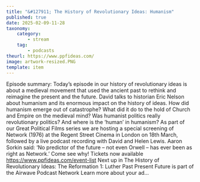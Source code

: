 ```yaml
---
title: "&#127911; The History of Revolutionary Ideas: Humanism"
published: true
date: 2025-02-09-11-28
taxonomy:
    category:
        - stream
    tag:
        - podcasts
theurl: https://www.ppfideas.com/
image: artwork-resized.PNG
template: item
---
```


Episode summary: Today&rsquo;s episode in our history of revolutionary ideas is about a medieval movement that used the ancient past to rethink and reimagine the present and the future. David talks to historian Eric Nelson about humanism and its enormous impact on the history of ideas. How did humanism emerge out of catastrophe? What did it do to the hold of Church and Empire on the medieval mind? Was humanist politics really revolutionary politics? And where is the &lsquo;human&rsquo; in humanism? As part of our Great Political Films series we are hosting a special screening of Network (1976) at the Regent Street Cinema in London on 18th March, followed by a live podcast recording with David and Helen Lewis. Aaron Sorkin said: &lsquo;No predictor of the future &ndash; not even Orwell &ndash; has ever been as right as Network.&rsquo; Come see why! Tickets now available https://www.ppfideas.com/event-list Next up in The History of Revolutionary Ideas: The Reformation 1: Luther Past Present Future is part of the Airwave Podcast Network Learn more about your ad&hellip;
